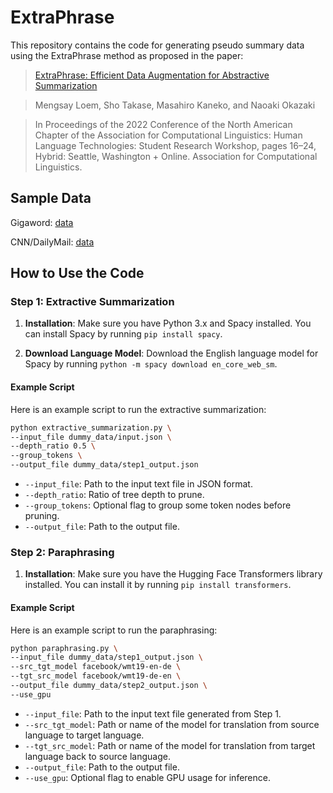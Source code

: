 # ExtraPhrase

This repository contains the code for generating pseudo summary data using the ExtraPhrase method as proposed in the paper:
> [ExtraPhrase: Efficient Data Augmentation for Abstractive Summarization](https://aclanthology.org/2022.naacl-srw.3/)

> Mengsay Loem, Sho Takase, Masahiro Kaneko, and Naoaki Okazaki

> In Proceedings of the 2022 Conference of the North American Chapter of the Association for Computational Linguistics: Human Language Technologies: Student Research Workshop, pages 16–24, Hybrid: Seattle, Washington + Online. Association for Computational Linguistics.

## Sample Data

Gigaword: [data](https://drive.google.com/file/d/1WjaTJ8VgNhqRzyrcaC2fFwsBms1urT94/view?usp=sharing)

CNN/DailyMail: [data](https://drive.google.com/file/d/1szjs_U-mxCPXDgJcxgmKe88-F33xOuXD/view?usp=sharing)


## How to Use the Code

### Step 1: Extractive Summarization

1. **Installation**: Make sure you have Python 3.x and Spacy installed. You can install Spacy by running `pip install spacy`.

2. **Download Language Model**: Download the English language model for Spacy by running `python -m spacy download en_core_web_sm`.

#### Example Script

Here is an example script to run the extractive summarization:

```bash
python extractive_summarization.py \
--input_file dummy_data/input.json \
--depth_ratio 0.5 \
--group_tokens \
--output_file dummy_data/step1_output.json
```

* `--input_file`: Path to the input text file in JSON format.
* `--depth_ratio`: Ratio of tree depth to prune.
* `--group_tokens`: Optional flag to group some token nodes before pruning.
* `--output_file`: Path to the output file.

### Step 2: Paraphrasing

1. **Installation**: Make sure you have the Hugging Face Transformers library installed. You can install it by running `pip install transformers`.

#### Example Script

Here is an example script to run the paraphrasing:

```bash
python paraphrasing.py \
--input_file dummy_data/step1_output.json \
--src_tgt_model facebook/wmt19-en-de \
--tgt_src_model facebook/wmt19-de-en \
--output_file dummy_data/step2_output.json \
--use_gpu                                  
```

* `--input_file`: Path to the input text file generated from Step 1.
* `--src_tgt_model`: Path or name of the model for translation from source language to target language.
* `--tgt_src_model`: Path or name of the model for translation from target language back to source language.
* `--output_file`: Path to the output file.
* `--use_gpu`: Optional flag to enable GPU usage for inference.
